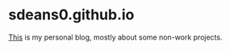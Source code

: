 # sdeans0.github.io
[This](https://sdeans0.github.io) is my personal blog, mostly about some non-work projects.
